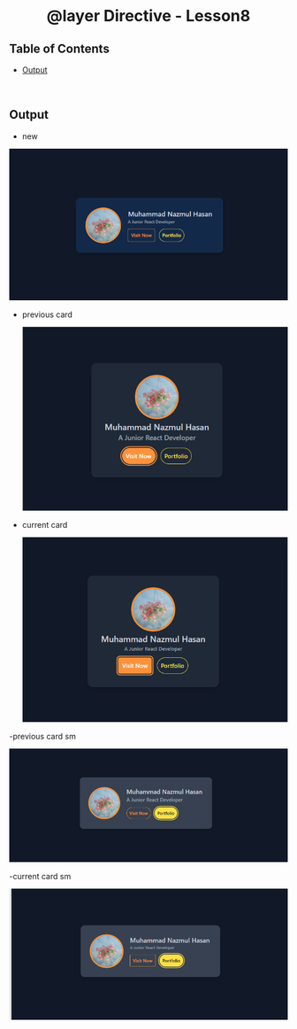 <br />
 <p align="center">
    <h1 align="center">@layer Directive - Lesson8</h1>
</p>

<!-- TABLE OF CONTENTS -->

## Table of Contents

- [Output](#output)

<br>

## Output

- new

![custom variants](./images/lesson9.png)

- previous card

  ![responsive card design](./images/Composing%20Utilities%20with%20%40apply%20Directive.png)

- current card

  ![responsive card design](./images/%40layer%20Directive.png)

-previous card sm

![responsive card design for sm:max-w-md](./images/Composing%20Utilities%20with%20%40apply%20Directive2.png)

-current card sm

![responsive card design for sm:max-w-md](./images/%40layer%20Directive2.png)

<br>
